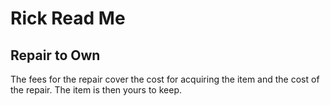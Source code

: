 # Rick Read Me



## Repair to Own

The fees for the repair cover the cost for acquiring the item and the cost of the repair. The item is then yours to keep.



